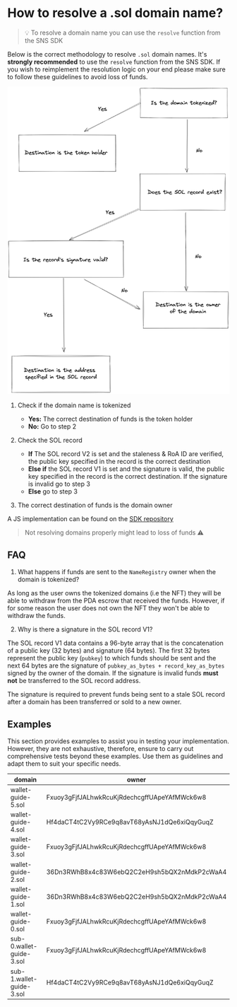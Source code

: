 # How to resolve a .sol domain name?

> 💡 To resolve a domain name you can use the `resolve` function from the SNS SDK

Below is the correct methodology to resolve `.sol` domain names. It's **strongly recommended** to use the `resolve` function from the SNS SDK. If you wish to reimplement the resolution logic on your end please make sure to follow these guidelines to avoid loss of funds.

![wallet-guide](../../assets/wallet-guide.png)

1. Check if the domain name is tokenized

   - **Yes:** The correct destination of funds is the token holder
   - **No:** Go to step 2

2. Check the SOL record

   - **If** The SOL record V2 is set and the staleness & RoA ID are verified, the public key specified in the record is the correct destination
   - **Else if** the SOL record V1 is set and the signature is valid, the public key specified in the record is the correct destination. If the signature is invalid go to step 3
   - **Else** go to step 3

3. The correct destination of funds is the domain owner

A JS implementation can be found on the [SDK repository](https://github.com/Bonfida/sns-sdk/blob/3098c811e77e3aae1ad390b5f6bea57b1cfc78c0/js/src/resolve.ts)

> Not resolving domains properly might lead to loss of funds ⚠️

## FAQ

1. What happens if funds are sent to the `NameRegistry` owner when the domain is tokenized?

As long as the user owns the tokenized domains (i.e the NFT) they will be able to withdraw from the PDA escrow that received the funds. However, if for some reason the user does not own the NFT they won't be able to withdraw the funds.

2. Why is there a signature in the SOL record V1?

The SOL record V1 data contains a 96-byte array that is the concatenation of a public key (32 bytes) and signature (64 bytes). The first 32 bytes represent the public key (`pubkey`) to which funds should be sent and the next 64 bytes are the signature of `pubkey_as_bytes + record_key_as_bytes` signed by the owner of the domain. If the signature is invalid funds **must not** be transferred to the SOL record address.

The signature is required to prevent funds being sent to a stale SOL record after a domain has been transferred or sold to a new owner.

## Examples

This section provides examples to assist you in testing your implementation. However, they are not exhaustive, therefore, ensure to carry out comprehensive tests beyond these examples. Use them as guidelines and adapt them to suit your specific needs.

| domain                   | owner                                        |
| ------------------------ | -------------------------------------------- |
| wallet-guide-5.sol       | Fxuoy3gFjfJALhwkRcuKjRdechcgffUApeYAfMWck6w8 |
| wallet-guide-4.sol       | Hf4daCT4tC2Vy9RCe9q8avT68yAsNJ1dQe6xiQqyGuqZ |
| wallet-guide-3.sol       | Fxuoy3gFjfJALhwkRcuKjRdechcgffUApeYAfMWck6w8 |
| wallet-guide-2.sol       | 36Dn3RWhB8x4c83W6ebQ2C2eH9sh5bQX2nMdkP2cWaA4 |
| wallet-guide-1.sol       | 36Dn3RWhB8x4c83W6ebQ2C2eH9sh5bQX2nMdkP2cWaA4 |
| wallet-guide-0.sol       | Fxuoy3gFjfJALhwkRcuKjRdechcgffUApeYAfMWck6w8 |
| sub-0.wallet-guide-3.sol | Fxuoy3gFjfJALhwkRcuKjRdechcgffUApeYAfMWck6w8 |
| sub-1.wallet-guide-3.sol | Hf4daCT4tC2Vy9RCe9q8avT68yAsNJ1dQe6xiQqyGuqZ |
